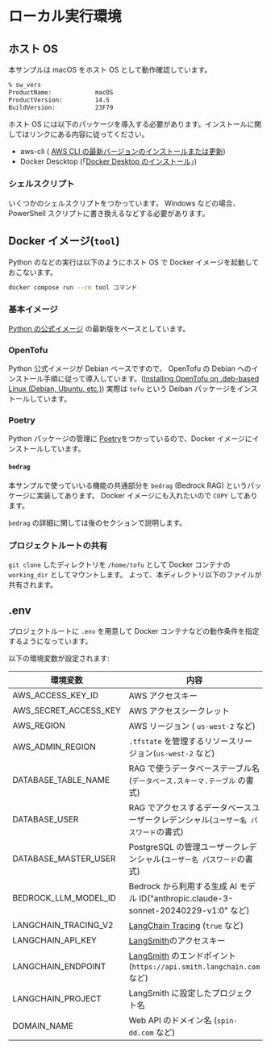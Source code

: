 # ローカル実行環境

## ホスト OS

本サンプルは macOS をホスト OS として動作確認しています。

```bash
% sw_vers
ProductName:            macOS
ProductVersion:         14.5
BuildVersion:           23F79
```

ホスト OS には以下のパッケージを導入する必要があります。インストールに関してはリンクにある内容に従ってください。

- aws-cli ( [AWS CLI の最新バージョンのインストールまたは更新](https://docs.aws.amazon.com/ja_jp/cli/latest/userguide/getting-started-install.html))
- Docker Descktop (「[Docker Desktop のインストール](https://docs.docker.jp/desktop/install.html)」)

### シェルスクリプト

いくつかのシェルスクリプトをつかっています。 Windows などの場合、PowerShell スクリプトに書き換えるなどする必要があります。

## Docker イメージ(`tool`)

Python のなどの実行は以下のようにホスト OS で Docker イメージを起動しておこないます。

```bash
docker compose run --rm tool コマンド
```

### 基本イメージ

[Python の公式イメージ](https://hub.docker.com/_/python) の最新版をベースとしています。

### OpenTofu

Python 公式イメージが Debian ベースですので、 OpenTofu の Debian へのインストール手順に従って導入しています。([Installing OpenTofu on .deb-based Linux (Debian, Ubuntu, etc.)](https://opentofu.org/docs/intro/install/deb/))
実際は `tofu` という Deiban パッケージをインストールしています。

### Poetry

Python パッケージの管理に [Poetry](https://cocoatomo.github.io/poetry-ja/)をつかっているので、Docker イメージにインストールしています。

#### `bedrag`

本サンプルで使っていいる機能の共通部分を `bedrag` (Bedrock RAG) というパッケージに実装してあります。
Docker イメージにも入れたいので `COPY` してあります。

`bedrag` の詳細に関しては後のセクションで説明します。

### プロジェクトルートの共有

`git clone` したディレクトリを `/home/tofu` として Docker コンテナの `working_dir` としてマウントします。
よって、本ディレクトリ以下のファイルが共有されます。

## .env

プロジェクトルートに `.env` を用意して Docker コンテナなどの動作条件を指定するようになっています。

以下の環境変数が設定されます:

| 環境変数              | 内容                                                                                                     |
| --------------------- | -------------------------------------------------------------------------------------------------------- |
| AWS_ACCESS_KEY_ID     | AWS アクセスキー                                                                                         |
| AWS_SECRET_ACCESS_KEY | AWS アクセスシークレット　                                                                               |
| AWS_REGION            | AWS リージョン ( `us-west-2` など)                                                                       |
| AWS_ADMIN_REGION      | `.tfstate` を管理するリソースリージョン(`us-west-2` など)                                                |
| DATABASE_TABLE_NAME   | RAG で使うデータベーステーブル名 (`データベース.スキーマ.テーブル` の書式)                               |
| DATABASE_USER         | RAG でアクセスするデータベースユーザークレデンシャル(`ユーザー名 パスワード`の書式)                      |
| DATABASE_MASTER_USER  | PostgreSQL の管理ユーザークレデンシャル(`ユーザー名 パスワード`の書式)                                   |
| BEDROCK_LLM_MODEL_ID  | Bedrock から利用する生成 AI モデル ID("anthropic.claude-3-sonnet-20240229-v1:0" など)                    |
| LANGCHAIN_TRACING_V2  | [LangChain Tracing](https://docs.smith.langchain.com/old/tracing/quick_start) (`true` など)              |
| LANGCHAIN_API_KEY     | [LangSmith](https://www.langchain.com/langsmith)のアクセスキー                                           |
| LANGCHAIN_ENDPOINT    | [LangSmith](https://docs.smith.langchain.com/) のエンドポイント (`https://api.smith.langchain.com` など) |
| LANGCHAIN_PROJECT     | LangSmith に設定したプロジェクト名                                                                       |
| DOMAIN_NAME           | Web API のドメイン名 (`spin-dd.com` など)                                                                |

